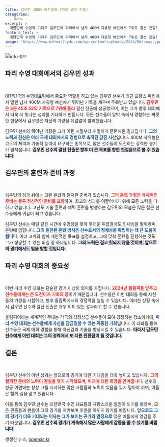 ```yaml
---
title: 김우민 400M 예선결과 7위로 결선 진출!
categories:
  - News
excerpt: >
  대한민국 수영의 기대주 김우민이 파리에서 남자 400M 자유형 예선에서 7위로 결선 진출! 그의 역영은 세계를 놀라게 할 준비가 되어 있다.
feature_text: >
  대한민국 수영의 기대주 김우민이 파리에서 남자 400M 자유형 예선에서 7위로 결선 진출! 그의 역영은 세계를 놀라게 할 준비가 되어 있다.
image: 'https://www.behealthy4u.com/wp-content/uploads/2024/06/news.jpg'
---
```


<p><img src="https://www.behealthy4u.com/wp-content/uploads/2024/06/news.jpg" alt="info 속보" /></p>

<h2 data-ke-size="size26">파리 수영 대회에서의 김우민 성과</h2>

<p data-ke-size="size16">&nbsp;</p>

<p>대한민국의 수영대표팀에서 중요한 역할을 하고 있는 김우민 선수가 최근 프랑스 파리에서 열린 남자 400M 자유형 예선에서 뛰어난 기록을 세우며 주목받고 있습니다. <b><span style="color: #ee2323;">김우민은 3분 45초 52의 기록으로 7위에 올라</span></b> 결선 진출에 성공했으며, 이는 그가 향후 대회에서 더욱 더 빛나는 성과를 기대하게 만듭니다. 모든 선수들이 압박 속에서 경합하는 짜릿한 현장에서 김우민은 자신의 기량을 유감없이 발휘했습니다.</p>

<p>김우민 선수의 뛰어난 기량은 그가 어린 시절부터 치열하게 훈련해온 결과입니다. <b><span style="color: #1a5490;">그의 노력과 헌신은 여러 국제 대회에서의 경험으로 축적된 값진 자산</span></b>입니다. 400M 자유형은 고도의 체력과 기술적 능력이 요구되는 종목으로, 많은 선수들이 도전하는 강력한 경기가 펼쳐집니다. <b><span style="background-color: #21538527;">김우민 선수의 결선 진출은 향후 더 큰 목표를 향한 첫걸음으로 볼 수 있습니다.</span></b></p>

<h2>김우민의 훈련과 준비 과정</h2>

<p data-ke-size="size16">&nbsp;</p>

<p>김우민의 성과 뒤에는 고된 훈련과 철저한 준비가 있습니다. <b><span style="color: #ee2323;">그의 훈련 과정은 육체적인 준비는 물론 정신적인 준비를 포함</span></b>하여, 최고의 성과를 이끌어내기 위해 모든 노력을 다하고 있습니다. 고난도 기술 훈련과 체력 훈련을 병행하는 김우민의 모습은 많은 젊은 선수들에게 귀감이 되고 있습니다.</p>

<p>김우민 선수는 매일 같은 시간에 수영장을 찾아 무더운 여름철에도 인내심을 발휘하며 훈련에 임합니다. <b><span style="color: #1a5490;">그의 일관된 훈련 방식은 선수로서의 정체성을 확립하는 데 큰 도움이 됩니다</span></b>. 여러 코치와 함께 개인적인 목표를 설정하고, 그에 맞춰 훈련을 진행하는 것도 그가 성공할 수 있는 비결 중 하나입니다. <b><span style="background-color: #21538527;">그의 노력은 결코 헛되지 않을 것이며, 앞으로의 경기에서도 빛을 발할 것입니다.</span></b></p>

<h2>파리 수영 대회의 중요성</h2>

<p data-ke-size="size16">&nbsp;</p>

<p>이번 파리 수영 대회는 단순한 경기 이상의 의미를 가집니다. <b><span style="color: #ee2323;">2024년 올림픽을 앞두고 선수들에게는 큰 도전이자 기회의 장</span></b>이기 때문입니다. 선수들은 이번 대회를 통해 자신들의 기량을 시험하고, 향후 올림픽에서의 경쟁력을 높일 수 있습니다. 이러한 상황 속에서 김우민 선수의 결선 진출은 매우 의미 있는 성과라고 할 수 있습니다.</p>

<p>올림픽이라는 세계적인 무대는 각국의 최정상급 선수들이 모여 경쟁하는 장소이기에, <b><span style="color: #1a5490;">파리 수영 대회는 선수들에게 자신을 담금질할 수 있는 귀중한 기회</span></b>입니다. 이 대회를 통해 선수들은 국제 대회 경험을 통해 자신감과 기술을 향상시킬 수 있습니다. <b><span style="background-color: #21538527;">따라서 김우민 선수에게 이번 대회는 그의 경력에서 또 다른 전환점이 될 것입니다.</span></b></p>

<h2>결론</h2>

<p data-ke-size="size16">&nbsp;</p>

<p>김우민 선수의 이번 성과는 앞으로의 경기에 대한 기대감을 더욱 높이고 있습니다. <b><span style="color: #ee2323;">그의 철저한 준비와 노력이 결실을 맺기 시작했으며, 미래에 대한 희망을 안겨줍니다</span></b>. 선수의 성공 이면에는 항상 그를 지지하는 많은 사람들의 노력이 있음을 잊지 말아야 하며, 이들은 함께 길을 걷고 있습니다. </p>

<p>이를 통해 김우민 선수는 대한민국 수영 대표팀의 자랑스러운 일원이 되기를 바라며, 모든 관중들과 팬들이 그의 경기를 지켜보며 후원을 아끼지 않기를 바랍니다. <b><span style="color: #1a5490;">앞으로도 그의 경기가 더욱 기대되는 이유는 그가 보이는 끈기와 열정으로</span></b> 많은 이들에게 영감을 주기 때문입니다. <b><span style="background-color: #21538527;">김우민 선수의 경기가 계속해서 많은 사람에게 감동을 줄 수 있기를 바랍니다.</span></b> </p>

<p data-ke-size="size16"></p>
생생한 뉴스, <a href="https://opensis.kr" rel="dofollow">opensis.kr</a>


